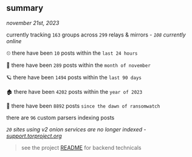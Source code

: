 
## summary
_november 21st, 2023_

currently tracking `163` groups across `299` relays & mirrors - _`108` currently online_

⏲ there have been `10` posts within the `last 24 hours`

🦈 there have been `289` posts within the `month of november`

🪐 there have been `1494` posts within the `last 90 days`

🏚 there have been `4202` posts within the `year of 2023`

🦕 there have been `8892` posts `since the dawn of ransomwatch`

there are `96` custom parsers indexing posts

_`20` sites using v2 onion services are no longer indexed - [support.torproject.org](https://support.torproject.org/onionservices/v2-deprecation/)_

> see the project [README](https://github.com/joshhighet/ransomwatch#ransomwatch--) for backend technicals
